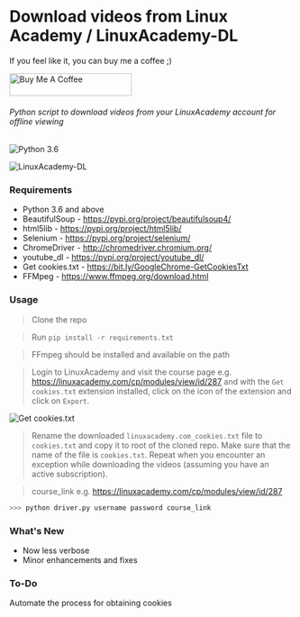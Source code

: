 # Download videos from Linux Academy / LinuxAcademy-DL

If you feel like it, you can buy me a coffee ;)

<a href="https://www.buymeacoffee.com/andynguyen" target="_blank"><img src="https://cdn.buymeacoffee.com/buttons/v2/default-orange.png" alt="Buy Me A Coffee" style="height: 40px !important;width: 217px !important;" ></a>

###### Python script to download videos from your LinuxAcademy account for offline viewing
![Python 3.6](https://img.shields.io/badge/python-3.6-blue.svg)

![LinuxAcademy-DL](https://i.imgur.com/RBPjtsv.png)

### Requirements
- Python 3.6 and above
- BeautifulSoup - https://pypi.org/project/beautifulsoup4/
- html5lib - https://pypi.org/project/html5lib/
- Selenium - https://pypi.org/project/selenium/
- ChromeDriver - http://chromedriver.chromium.org/
- youtube_dl - https://pypi.org/project/youtube_dl/
- Get cookies.txt - https://bit.ly/GoogleChrome-GetCookiesTxt
- FFMpeg - https://www.ffmpeg.org/download.html

### Usage

> Clone the repo

> Run `pip install -r requirements.txt`

> FFmpeg should be installed and available on the path

> Login to LinuxAcademy and visit the course page e.g. https://linuxacademy.com/cp/modules/view/id/287 and with the `Get cookies.txt` extension installed, click on the icon of the extension and click on `Export`. 

![Get cookies.txt](https://i.imgur.com/BND0mvs.png)

> Rename the downloaded `linuxacademy.com_cookies.txt` file to `cookies.txt` and copy it to root of the cloned repo. Make sure that the name of the file is ``cookies.txt``. Repeat when you encounter an exception while downloading the videos (assuming you have an active subscription).

> course_link e.g. https://linuxacademy.com/cp/modules/view/id/287

``` python
>>> python driver.py username password course_link
```
### What's New

 - Now less verbose
 - Minor enhancements and fixes

### To-Do
Automate the process for obtaining cookies

